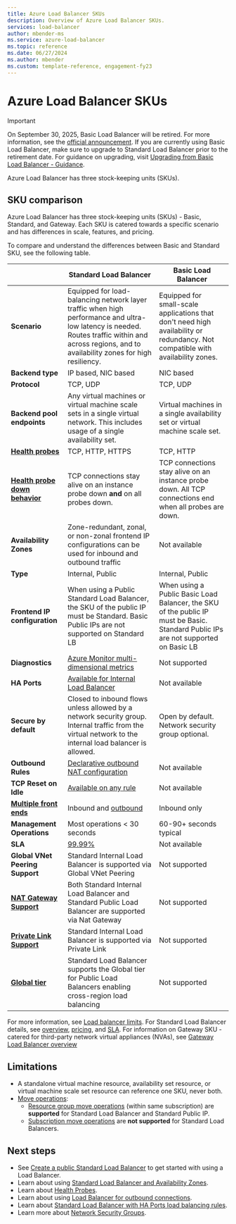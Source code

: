 ```yaml
---
title: Azure Load Balancer SKUs
description: Overview of Azure Load Balancer SKUs.
services: load-balancer
author: mbender-ms
ms.service: azure-load-balancer
ms.topic: reference
ms.date: 06/27/2024
ms.author: mbender
ms.custom: template-reference, engagement-fy23
---
```


# Azure Load Balancer SKUs

>[!Important]
>On September 30, 2025, Basic Load Balancer will be retired. For more information, see the [official announcement](https://azure.microsoft.com/updates/azure-basic-load-balancer-will-be-retired-on-30-september-2025-upgrade-to-standard-load-balancer/). If you are currently using Basic Load Balancer, make sure to upgrade to Standard Load Balancer prior to the retirement date. For guidance on upgrading, visit [Upgrading from Basic Load Balancer - Guidance](load-balancer-basic-upgrade-guidance.md).

Azure Load Balancer has three stock-keeping units (SKUs).

## <a name="skus"></a> SKU comparison
Azure Load Balancer has three stock-keeping units (SKUs) - Basic, Standard, and Gateway. Each SKU is catered towards a specific scenario and has differences in scale, features, and pricing. 

To compare and understand the differences between Basic and Standard SKU, see the following table. 

| | Standard Load Balancer | Basic Load Balancer |
| --- | --- | --- |
| **Scenario** |  Equipped for load-balancing network layer traffic when high performance and ultra-low latency is needed. Routes traffic within and across regions, and to availability zones for high resiliency. | Equipped for small-scale applications that don't need high availability or redundancy. Not compatible with availability zones. |
| **Backend type** | IP based, NIC based | NIC based |
| **Protocol** | TCP, UDP | TCP, UDP |
| **Backend pool endpoints** | Any virtual machines or virtual machine scale sets in a single virtual network. This includes usage of a single availability set. | Virtual machines in a single availability set or virtual machine scale set. |
| **[Health probes](./load-balancer-custom-probe-overview.md#probe-protocol)** | TCP, HTTP, HTTPS | TCP, HTTP |
| **[Health probe down behavior](./load-balancer-custom-probe-overview.md#probe-down-behavior)** | TCP connections stay alive on an instance probe down __and__ on all probes down. | TCP connections stay alive on an instance probe down. All TCP connections end when all probes are down. |
| **Availability Zones** | Zone-redundant, zonal, or non-zonal frontend IP configurations can be used for inbound and outbound traffic | Not available |
| **Type** | Internal, Public | Internal, Public | 
| **Frontend IP configuration** | When using a Public Standard Load Balancer, the SKU of the public IP must be Standard. Basic Public IPs are not supported on Standard LB | When using a Public Basic Load Balancer, the SKU of the public IP must be Basic. Standard Public IPs are not supported on Basic LB | 
| **Diagnostics** | [Azure Monitor multi-dimensional metrics](./load-balancer-standard-diagnostics.md) | Not supported |
| **HA Ports** | [Available for Internal Load Balancer](./load-balancer-ha-ports-overview.md) | Not available |
| **Secure by default** | Closed to inbound flows unless allowed by a network security group. Internal traffic from the virtual network to the internal load balancer is allowed. | Open by default. Network security group optional. |
| **Outbound Rules** | [Declarative outbound NAT configuration](./load-balancer-outbound-connections.md#outboundrules) | Not available |
| **TCP Reset on Idle** | [Available on any rule](./load-balancer-tcp-reset.md) | Not available |
| **[Multiple front ends](./load-balancer-multivip-overview.md)** | Inbound and [outbound](./load-balancer-outbound-connections.md) | Inbound only |
| **Management Operations** | Most operations < 30 seconds | 60-90+ seconds typical |
| **SLA** | [99.99%](https://azure.microsoft.com/support/legal/sla/load-balancer/v1_0/) | Not available | 
| **Global VNet Peering Support** | Standard Internal Load Balancer is supported via Global VNet Peering | Not supported | 
| **[NAT Gateway Support](../virtual-network/nat-gateway/nat-overview.md)** | Both Standard Internal Load Balancer and Standard Public Load Balancer are supported via Nat Gateway | Not supported | 
| **[Private Link Support](../private-link/private-link-overview.md)** | Standard Internal Load Balancer is supported via Private Link | Not supported | 
| **[Global tier](./cross-region-overview.md)** | Standard Load Balancer supports the Global tier for Public Load Balancers enabling cross-region load balancing | Not supported | 

For more information, see [Load balancer limits](../azure-resource-manager/management/azure-subscription-service-limits.md#load-balancer). For Standard Load Balancer details, see [overview](./load-balancer-overview.md), [pricing](https://aka.ms/lbpricing), and [SLA](https://aka.ms/lbsla). For information on Gateway SKU - catered for third-party network virtual appliances (NVAs), see [Gateway Load Balancer overview](gateway-overview.md)

## Limitations
- A standalone virtual machine resource, availability set resource, or virtual machine scale set resource can reference one SKU, never both.
- [Move operations](../azure-resource-manager/management/move-resource-group-and-subscription.md):
  - [Resource group move operations](../azure-resource-manager/management/move-support-resources.md#microsoftnetwork) (within same subscription) are **supported** for Standard Load Balancer and Standard Public IP. 
  - [Subscription move operations](../azure-resource-manager/management/move-support-resources.md#microsoftnetwork) are **not supported** for Standard Load Balancers.

## Next steps
- See [Create a public Standard Load Balancer](quickstart-load-balancer-standard-public-portal.md) to get started with using a Load Balancer.
- Learn about using [Standard Load Balancer and Availability Zones](load-balancer-standard-availability-zones.md).
- Learn about [Health Probes](load-balancer-custom-probe-overview.md).
- Learn about using [Load Balancer for outbound connections](load-balancer-outbound-connections.md).
- Learn about [Standard Load Balancer with HA Ports load balancing rules](load-balancer-ha-ports-overview.md).
- Learn more about [Network Security Groups](../virtual-network/network-security-groups-overview.md).
